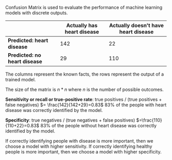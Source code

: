 Confusion Matrix is used to evaluate the performance of machine learning models with discrete outputs.

|                                 | Actually has heart disease | Actually doesn't have heart disease |
|---------------------------------|----------------------------|-------------------------------------|
| **Predicted: heart disease**    | 142                         | 22                                  |
| **Predicted: no heart disease** | 29                       | 110                                |

The columns represent the known facts, the rows represent the output of a trained model.

The size of the matrix is $n * n$ where $n$ is the number of possible outcomes.

**Sensitivity or recall or true-positive rate**: 
true positives / (true positives + false negatives) $= \frac{142}{142+29}=0.83$
83% of the people with heart disease was correctly identified by the model.

**Specificity**:
true negatives / (true negatives + false positives) $=\frac{110}{110+22}=0.83$
83% of the people without heart disease was correctly identified by the model.

If correctly identifying people with disease is more important, then we choose a model with higher sensitivity. If correctly identifying healthy people is more important, then we choose a model with higher specificity.